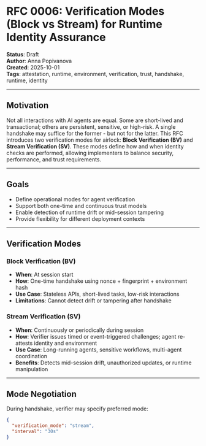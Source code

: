# RFC 0006: Verification Modes (Block vs Stream) for Runtime Identity Assurance

**Status**: Draft  
**Author**: Anna Popivanova   
**Created**: 2025-10-01  
**Tags**: attestation, runtime, environment, verification, trust, handshake, runtime, identity

---

## Motivation
Not all interactions with AI agents are equal. Some are short-lived and transactional; others are persistent, sensitive, or high-risk. A single handshake may suffice for the former - but not for the latter.
This RFC introduces two verification modes for airlock: **Block Verification (BV)** and **Stream Verification (SV)**. These modes define how and when identity checks are performed, allowing implementers to balance security, performance, and trust requirements.

---

## Goals
 - Define operational modes for agent verification
 - Support both one-time and continuous trust models
 - Enable detection of runtime drift or mid-session tampering
 - Provide flexibility for different deployment contexts

---

## Verification Modes
### Block Verification (BV)
 - **When**: At session start
 - **How**: One-time handshake using nonce + fingerprint + environment hash
 - **Use Case**: Stateless APIs, short-lived tasks, low-risk interactions
 - **Limitations**: Cannot detect drift or tampering after handshake

### Stream Verification (SV)
 - **When**: Continuously or periodically during session
 - **How**: Verifier issues timed or event-triggered challenges; agent re-attests identity and environment
 - **Use Case**: Long-running agents, sensitive workflows, multi-agent coordination
 - **Benefits**: Detects mid-session drift, unauthorized updates, or runtime manipulation

---

## Mode Negotiation
During handshake, verifier may specify preferred mode:

```json
{
  "verification_mode": "stream",
  "interval": "30s"
}
```
